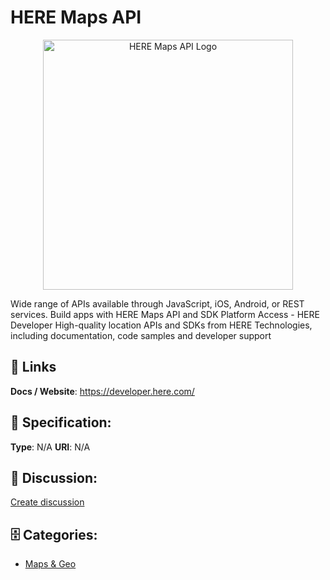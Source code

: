 # HERE Maps API
<p align="center">
    <img width="400" src="https://raw.githubusercontent.com/apis-list/apis-list/main/apis/here-maps-api/logo_256x256.png" alt="HERE Maps API Logo"/>
</p>

Wide range of APIs available through JavaScript, iOS, Android, or REST services.  Build apps with HERE Maps API and SDK Platform Access - HERE Developer High-quality location APIs and SDKs from HERE Technologies, including documentation, code samples and developer support

##  🔗 Links
**Docs / Website**: https://developer.here.com/

## 🧬 Specification:
**Type**: N/A
**URI**: N/A

## 💬 Discussion:
[Create discussion](https://github.com/apis-list/apis-list/discussions/new)

## 🗄️ Categories:
- [Maps & Geo](https://github.com/apis-list/apis-list#maps--geo)










